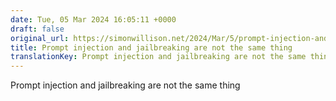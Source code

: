 ```yaml
---
date: Tue, 05 Mar 2024 16:05:11 +0000
draft: false
original_url: https://simonwillison.net/2024/Mar/5/prompt-injection-and-jailbreaking-are-not-the-same-thing/#atom-everything
title: Prompt injection and jailbreaking are not the same thing
translationKey: Prompt injection and jailbreaking are not the same thing
---
```


Prompt injection and jailbreaking are not the same thing